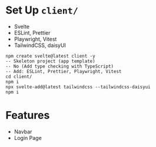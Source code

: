 # Set Up `client/`

- Svelte
- ESLint, Prettier
- Playwright, Vitest
- TailwindCSS, daisyUI

```
npm create svelte@latest client -y
-- Skeleton project (app template)
-- No (Add type checking with TypeScript)
-- Add: ESLint, Prettier, Playwright, Vitest
cd client/
npm i
npx svelte-add@latest tailwindcss --tailwindcss-daisyui
npm i
```

# Features

- Navbar
- Login Page